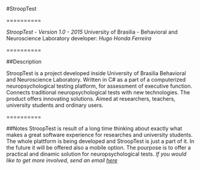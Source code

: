 #StroopTest

==========

*StroopTest - Version 1.0 - 2015*
University of Brasilia - Behavioral and Neuroscience Laboratory
developer: *Hugo Honda Ferreira*

==========

##Description

StroopTest is a project developed inside University of Brasilia
Behavioral and Neuroscience Laboratory. Written in C# as a part of a
computerized neuropsychological testing platform, 
for assessment of executive function. Connects traditional
neuropsychological tests with new technologies. The product offers
innovating solutions. Aimed at researchers, teachers, university
students and ordinary users.

==========

##Notes
StroopTest is result of a long time thinking about exactly what makes a great software experience for researches and university students. The whole plattform is being developed and StroopTest is just a part of it. In the future it will be offered also a mobile option. The pourpose is to offer a practical and dinamic solution for neuropsychological tests.
*If you would like to get more involved, send an email [here](mailto:hugohondaf@gmail.com?Subject=StroopTest%20Git)*
